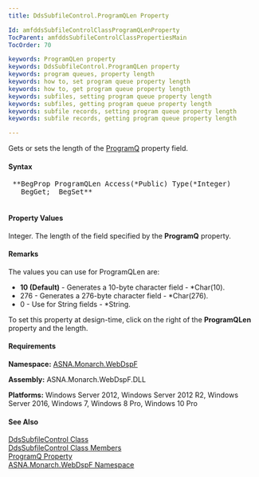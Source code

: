 ```yaml
---
title: DdsSubfileControl.ProgramQLen Property

Id: amfddsSubfileControlClassProgramQLenProperty
TocParent: amfddsSubfileControlClassPropertiesMain
TocOrder: 70

keywords: ProgramQLen property
keywords: DdsSubfileControl.ProgramQLen property
keywords: program queues, property length
keywords: how to, set program queue property length
keywords: how to, get program queue property length
keywords: subfiles, setting program queue property length
keywords: subfiles, getting program queue property length
keywords: subfile records, setting program queue property length
keywords: subfile records, getting program queue property length

---
```


Gets or sets the length of the [ ProgramQ](amfddsSubfileControlClassProgramQProperty.html) property field.

#### Syntax
<pre class="prettyprint">
 **BegProp ProgramQLen Access(*Public) Type(*Integer)
   BegGet;  BegSet** 
            </pre>

#### Property Values
Integer. The length of the field specified by the **ProgramQ** property.

#### Remarks
The values you can use for ProgramQLen are:

- **10 (Default)** - Generates a 10-byte
        character field - *Char(10).
- 276 - Generates a 276-byte character field -
        *Char(276).
- 0 - Use for String fields - *String.

To set this property at design-time, click on the right of the **ProgramQLen** property and the length.

#### Requirements
**Namespace:** [ASNA.Monarch.WebDspF](amfWebDspFNamespace.html)

**Assembly:** ASNA.Monarch.WebDspF.DLL

**Platforms:** Windows Server 2012, Windows Server 2012 R2, Windows Server 2016, Windows 7, Windows 8 Pro, Windows 10 Pro

#### See Also
[ DdsSubfileControl Class](amfddsSubfileControlClass.html) <br /> [ DdsSubfileControl Class Members](amfddsSubfileControlClassMembers.html) <br /> [ ProgramQ Property](amfddsSubfileControlClassProgramQProperty.html) <br /> [ ASNA.Monarch.WebDspF Namespace](amfWebDspFNamespace.html) 
